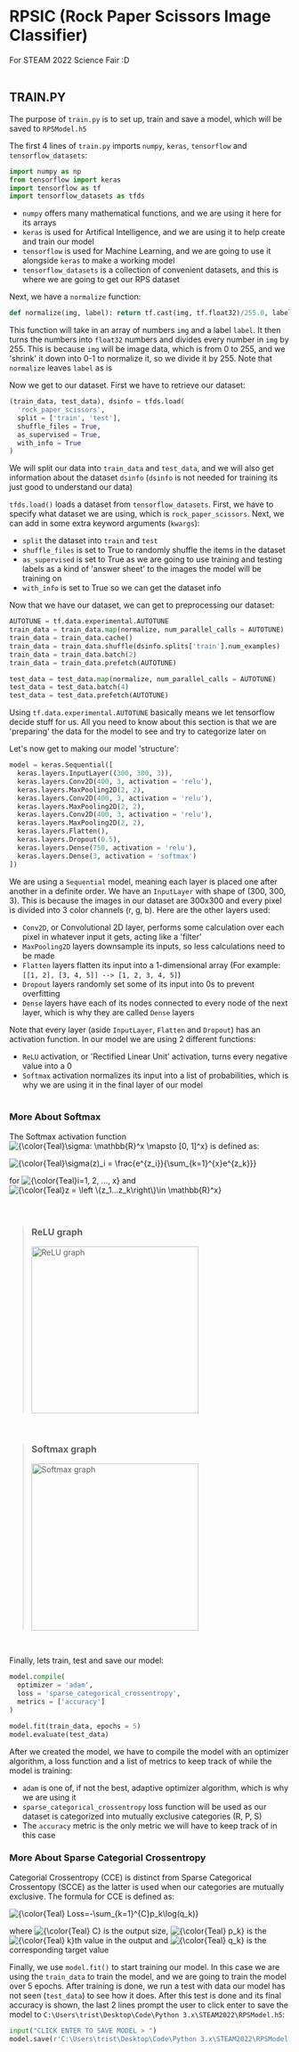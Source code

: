 # RPSIC (Rock Paper Scissors Image Classifier)
For STEAM 2022 Science Fair :D
<br><br>
## TRAIN.PY

The purpose of `train.py` is to set up, train and save a model, which will be saved to ```RPSModel.h5```

The first 4 lines of `train.py` imports `numpy`, `keras`, `tensorflow` and `tensorflow_datasets`:
```python
import numpy as np
from tensorflow import keras
import tensorflow as tf
import tensorflow_datasets as tfds
```
- `numpy` offers many mathematical functions, and we are using it here for its arrays
- `keras` is used for Artifical Intelligence, and we are using it to help create and train our model
- `tensorflow` is used for Machine Learning, and we are going to use it alongside `keras` to make a working model
- `tensorflow_datasets` is a collection of convenient datasets, and this is where we are going to get our RPS dataset

Next, we have a `normalize` function:
```python
def normalize(img, label): return tf.cast(img, tf.float32)/255.0, label
```
This function will take in an array of numbers `img` and a label `label`. It then turns the numbers into `float32` numbers and divides every number in `img` by 255. This is because `img` will be image data, which is from 0 to 255, and we 'shrink' it down into 0-1 to normalize it, so we divide it by 255. Note that `normalize` leaves `label` as is

Now we get to our dataset. First we have to retrieve our dataset:
```python
(train_data, test_data), dsinfo = tfds.load(
  'rock_paper_scissors',
  split = ['train', 'test'],
  shuffle_files = True,
  as_supervised = True,
  with_info = True
)
```
We will split our data into `train_data` and `test_data`, and we will also get information about the dataset `dsinfo` (`dsinfo` is not needed for training its just good to understand our data)

`tfds.load()` loads a dataset from `tensorflow_datasets`. First, we have to specify what dataset we are using, which is `rock_paper_scissors`. Next, we can add in some extra keyword arguments (`kwargs`):
- `split` the dataset into `train` and `test`
- `shuffle_files` is set to True to randomly shuffle the items in the dataset
- `as_supervised` is set to True as we are going to use training and testing labels as a kind of 'answer sheet' to the images the model will be training on
- `with_info` is set to True so we can get the dataset info

Now that we have our dataset, we can get to preprocessing our dataset:
```python
AUTOTUNE = tf.data.experimental.AUTOTUNE
train_data = train_data.map(normalize, num_parallel_calls = AUTOTUNE)
train_data = train_data.cache()
train_data = train_data.shuffle(dsinfo.splits['train'].num_examples)
train_data = train_data.batch(2)
train_data = train_data.prefetch(AUTOTUNE)

test_data = test_data.map(normalize, num_parallel_calls = AUTOTUNE)
test_data = test_data.batch(4)
test_data = test_data.prefetch(AUTOTUNE)
```
Using `tf.data.experimental.AUTOTUNE` basically means we let tensorflow decide stuff for us. All you need to know about this section is that we are 'preparing' the data for the model to see and try to categorize later on

Let's now get to making our model 'structure':
```python
model = keras.Sequential([
  keras.layers.InputLayer((300, 300, 3)),
  keras.layers.Conv2D(400, 3, activation = 'relu'),
  keras.layers.MaxPooling2D(2, 2),
  keras.layers.Conv2D(400, 3, activation = 'relu'),
  keras.layers.MaxPooling2D(2, 2),
  keras.layers.Conv2D(400, 3, activation = 'relu'),
  keras.layers.MaxPooling2D(2, 2),
  keras.layers.Flatten(),
  keras.layers.Dropout(0.5),
  keras.layers.Dense(750, activation = 'relu'),
  keras.layers.Dense(3, activation = 'softmax')
])
```
We are using a `Sequential` model, meaning each layer is placed one after another in a definite order. We have an `InputLayer` with shape of (300, 300, 3). This is because the images in our dataset are 300x300 and every pixel is divided into 3 color channels (r, g, b). Here are the other layers used:
- `Conv2D`, or Convolutional 2D layer, performs some calculation over each pixel in whatever input it gets, acting like a 'filter'
- `MaxPooling2D` layers downsample its inputs, so less calculations need to be made
- `Flatten` layers flatten its input into a 1-dimensional array (For example: ```[[1, 2], [3, 4, 5]] --> [1, 2, 3, 4, 5]```)
- `Dropout` layers randomly set some of its input into 0s to prevent overfitting
- `Dense` layers have each of its nodes connected to every node of the next layer, which is why they are called `Dense` layers

Note that every layer (aside `InputLayer`, `Flatten` and `Dropout`) has an activation function. In our model we are using 2 different functions:
- `ReLU` activation, or 'Rectified Linear Unit' activation, turns every negative value into a 0
- `Softmax` activation normalizes its input into a list of probabilities, which is why we are using it in the final layer of our model<br><br>

### **More About Softmax**

The Softmax activation function <img src="https://latex.codecogs.com/gif.latex?\dpi{120}&space;{\color{Teal}\sigma:&space;\mathbb{R}^x&space;\mapsto&space;[0,&space;1]^x}" title="{\color{Teal}\sigma: \mathbb{R}^x \mapsto [0, 1]^x}" /> is defined as:

<img src="https://latex.codecogs.com/gif.latex?\dpi{150}&space;{\color{Teal}\sigma(z)_i&space;=&space;\frac{e^{z_i}}{\sum_{k=1}^{x}e^{z_k}}}" title="{\color{Teal}\sigma(z)_i = \frac{e^{z_i}}{\sum_{k=1}^{x}e^{z_k}}}" />

for <img src="https://latex.codecogs.com/gif.latex?\dpi{120}&space;{\color{Teal}i=1,&space;2,&space;...,&space;x}" title="{\color{Teal}i=1, 2, ..., x}" /> and <img src="https://latex.codecogs.com/gif.latex?\dpi{120}&space;{\color{Teal}z&space;=&space;\left&space;\{z_1...z_k\right\}\in&space;\mathbb{R}^x}" title="{\color{Teal}z = \left \{z_1...z_k\right\}\in \mathbb{R}^x}" />
<br><br><br>

> ### **ReLU graph**
> 
> <img src="https://www.researchgate.net/publication/341158371/figure/fig4/AS:887822487674882@1588684784520/Rectified-linear-unit-ReLU-activation-function.ppm" alt="ReLU graph" width="300">

<br>

> ### **Softmax graph**
> 
> <img src="https://www.kindpng.com/picc/m/454-4548627_softmax-activation-function-hd-png-download.png" alt="Softmax graph" width="300">

<br>

Finally, lets train, test and save our model:
```python
model.compile(
  optimizer = 'adam',
  loss = 'sparse_categorical_crossentropy',
  metrics = ['accuracy'] 
)

model.fit(train_data, epochs = 5)
model.evaluate(test_data)
```
After we created the model, we have to compile the model with an optimizer algorithm, a loss function and a list of metrics to keep track of while the model is training:
- `adam` is one of, if not the best, adaptive optimizer algorithm, which is why we are using it
- `sparse_categorical_crossentropy` loss function will be used as our dataset is categorized into mutually exclusive categories (R, P, S)
- The `accuracy` metric is the only metric we will have to keep track of in this case

### **More About Sparse Categorial Crossentropy**

Categorial Crossentropy (CCE) is distinct from Sparse Categorical Crossentopy (SCCE) as the latter is used when our categories are mutually exclusive. The formula for CCE is defined as:

<img src="https://latex.codecogs.com/gif.latex?\dpi{150}&space;{\color{Teal}&space;Loss=-\sum_{k=1}^{C}p_k\log(q_k)}" title="{\color{Teal} Loss=-\sum_{k=1}^{C}p_k\log(q_k)}" />

where <img src="https://latex.codecogs.com/gif.latex?\dpi{120}&space;{\color{Teal}&space;C}" title="{\color{Teal} C}" /> is the output size, <img src="https://latex.codecogs.com/gif.latex?\dpi{120}&space;{\color{Teal}&space;p_k}" title="{\color{Teal} p_k}" /> is the <img src="https://latex.codecogs.com/gif.latex?\dpi{120}&space;{\color{Teal}&space;k}" title="{\color{Teal} k}" />th value in the output and <img src="https://latex.codecogs.com/gif.latex?\dpi{120}&space;{\color{Teal}&space;q_k}" title="{\color{Teal} q_k}" /> is the corresponding target value

Finally, we use `model.fit()` to start training our model. In this case we are using the `train_data` to train the model, and we are going to train the model over 5 epochs. After training is done, we run a test with data our model has not seen (`test_data`) to see how it does. After this test is done and its final accuracy is shown, the last 2 lines prompt the user to click enter to save the model to `C:\Users\trist\Desktop\Code\Python 3.x\STEAM2022\RPSModel.h5`:
```python
input("CLICK ENTER TO SAVE MODEL > ")
model.save(r'C:\Users\trist\Desktop\Code\Python 3.x\STEAM2022\RPSModel.h5')
```

